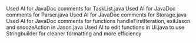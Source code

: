 Used AI for JavaDoc comments for TaskList.java
Used AI for JavaDoc comments for Parser.java
Used AI for JavaDoc comments for Storage.java
Used AI for JavaDoc comments for functions handleFirstIteration, exitJason and snoozeAction in Jason.java
Used AI to edit functions in Ui.java to use Stringbuilder for cleaner formatting and more efficiency
